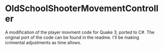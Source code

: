 # OldSchoolShooterMovementController
 A modification of the player movment code for Quake 3, ported to C#. The original port of the code can be found in the readme. I'll be making icrimental adjustments as time allows.
